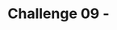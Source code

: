 # Challenge 09 - <Title of Challenge> - Coach's Guide 

[< Previous Solution](./Solution-08.md) - **[Home](./README.md)** - [Next Solution >](./Solution-10.md)

## Notes & Guidance

This is the only section you need to include.

Use general non-bulleted text for the beginning of a solution area for this challenge

- Then move into bullets
  - And sub-bullets and even
    - sub-sub-bullets

Break things apart with more than one bullet list

- Like this
- One
- Right
- Here
